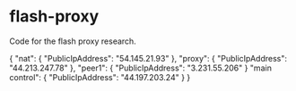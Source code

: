 # flash-proxy

Code for the flash proxy research.

{
    "nat": {
        "PublicIpAddress": "54.145.21.93"
    },
    "proxy": {
        "PublicIpAddress": "44.213.247.78"
    },
    "peer1": {
        "PublicIpAddress": "3.231.55.206"
    }
    "main control": {
        "PublicIpAddress": "44.197.203.24"
    }
}

